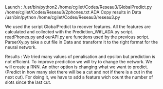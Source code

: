 Launch : /usr/bin/python2 /home/cgilet/Codes/Reseau3/GlobalPredict.py /home/cgilet/Codes/Reseau3/2phones.txt ADA
Copy results in Data
/usr/bin/python /home/cgilet/Codes/Reseau3/reseau3.py

We used the script GlobalPredict to recover features. All the features are calculated and collected with the Prediction_Wifi_ADA.py script.
readPhones.py and ourAPI.py are functions used by the previous script.
ParserXy.py take a cut file in Data and transform it to the right format for the neural network.


Results : 
We tried many values of penalisation and epsilon but prediction is not efficient. To improve prediction we will try to change the network. We will create a RNN. 
An other option is changing what we want to predict. (Predict in how many slot there will be a cut and not if there is a cut in the next cut). For doing it, we have to add a feature wich count the number of slots since the last cut.